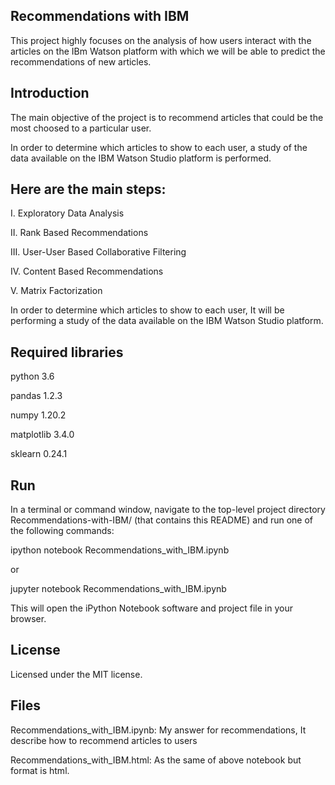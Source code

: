 ## Recommendations with IBM ##

This project highly focuses on the analysis of how users interact with the articles on the IBm Watson platform with which we will be able to predict the recommendations of new articles.

## Introduction ##

The main objective of the project is to recommend articles that could be the most choosed to a particular user. 

In order to determine which articles to show to each user, a study of the data available on the IBM Watson Studio platform is performed. 

## Here are the main steps: ##

I. Exploratory Data Analysis 

II. Rank Based Recommendations 

III. User-User Based Collaborative Filtering 

IV. Content Based Recommendations 

V. Matrix Factorization

In order to determine which articles to show to each user, It will be performing a study of the data available on the IBM Watson Studio platform.

## Required libraries ##

python 3.6

pandas 1.2.3

numpy 1.20.2

matplotlib 3.4.0

sklearn 0.24.1

## Run ##

In a terminal or command window, navigate to the top-level project directory Recommendations-with-IBM/ (that contains this README) and run one of the following commands:

ipython notebook Recommendations_with_IBM.ipynb

or

jupyter notebook Recommendations_with_IBM.ipynb

This will open the iPython Notebook software and project file in your browser.

## License ##

Licensed under the MIT license.

## Files ##

Recommendations_with_IBM.ipynb: My answer for recommendations, It describe how to recommend articles to users

Recommendations_with_IBM.html: As the same of above notebook but format is html.
